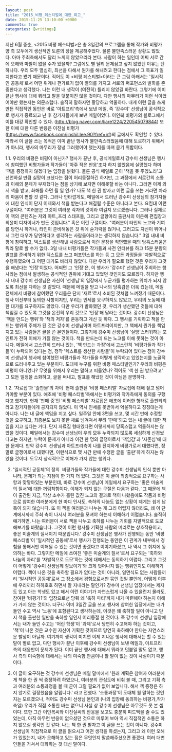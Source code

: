 ```yaml
---
layout: post
title: "2015_비평_페스티벌에_대한_회고_"
date: 2015-11-25 13:10:00 +0900
comments: true 
categories: [writings] 
---
```

지난 6월 중순, <2015 비평 페스티벌>은 총 3일간의 프로그램을 통해 작가와 비평가 양 측 모두에게 생산적인 토론의 장을 제공해주었다. 물론 불만족스러운 상황도 많았다. 아마 주최측에서도 달리 느끼지 않았으리라 본다. 사람이 하는 일인데 어찌 서로 간에 오해와 마찰이 없을 수가 있을까? 그럼에도 별 달리 문제삼고 싶지 않았던 이유는 단 하나다. 우리 모두 열심히, 최선을 다해서 뭔가를 해내려고 한다는 점에서 그 목표가 일치한다고 봤기 때문이다. 적어도 이 <비평 페스티벌>이라는 큰 그림 아래서는 '일시적인 공동체'로서 어떤 위계나 편가르기 없이 열의를 가지고 서로의 퍼포먼스와 발화를 존중한다고 생각했다. 나는 이런 내 생각이 (여전히) 틀리지 않았길 바란다. 그렇기에 이미 끝난 행사에 대해 뭐라고 말을 덧붙이진 않을 것이다. 다만 행사의 마무리가 이런 식이었어야만 했는지는 의문스럽다. 솔직히 말하자면 황당하고 억울하다. 내게 이런 글을 쓰게 만든 직접적인 동인은 바로 '아트프리'측에서 보낸 메일, 즉 '강수미' 선생님이 공식적으로 행사가 종료되고 난 후 참가자들에게 보낸 메일이었다. 이인복 비평가의 블로그에서 이를 대강 확인할 수 있다. (http://blog.naver.com/liare1224/220545079844) 또한 이에 대한 다른 반응은 이진실 비평가(https://www.facebook.com/jinshil.lee.90?fref=nf)의 글에서도 확인할 수 있다. 따라서 이 글을 쓰는 목적은 이미 끝난 행사가 불만족스러웠음에 대해 토로하기 위해서가 아니라, 행사의 마무리가 정녕 그러했어야 했는지를 따져 묻기 위함이다. 

1.1. 우리의 비평은 비평이 아닌가?
행사가 끝난 후, 공식메일로서 강수미 선생님은 행사에 참여했던 비평가들과 작가들이 '아주 작은 반응'조차 하지 않았음에 실망했다 하며 '책을 증정하지 않겠다'는 입장을 밝혔다. 물론 공식 메일로 굳이 '책을 못 주겠노라'고 선언하실 만큼 실망이 크셨다는 점이 어리둥절하긴 하지만, 그 과정에서 서로간의 소통과 이해의 문제가 부재했다는 점을 상기해 보자면 이해못할 바는 아니다. 그러면 이제 와서 책을 받고, 화해를 하면 될 일 인가? 나도 책 한 권 받자고 이런 글을 쓰는 거라면 차라리 마음이 편할 것 같다. 그러나 안타깝게도, 메일에서 드러난 강수미 선생님의 참가자들에 대한 인식이 단지 이제와서 책을 받는다고 해결될 수준은 아니라고 본다. 요컨대 이런 구절이다. "여러분은 그것이 여러분 각자의 것이라 여길지 모르겠습니다. 그러나 실제로 이 책의 콘텐츠는 저와 아트_프리 스태프들, 그리고 글항아리 출판사의 이은혜 편집장과 최윤미 디자이너가 만든 것입니다." 혹은 이런 구절이다. "여러분이 타인의 노고와 기여를 당연시 하거나, 타인이 준비해놓은 것 위에 숟가락을 얹거나, 그러고도 자신이 뛰어나서 그런 대우가 당연하다고 생각하는 사람들이라고는 생각하지 않습니다." 3일 내내 비평에 참여하고, 텍스트를 생산해낸 사람으로서 이런 문장을 직면했을 때의 당혹스러움은 뭐라 말로 할 수가 없다. 3일 내내 비평가들은 작가들과 사전 인터뷰를 하고 15분 분량의 발표를 준비하기 위한 텍스트를 쓰고 퍼포먼스를 하는 등 그 모든 과정들을 '자발적으로' 수행하였으며 그 어떤 대가도 바라지 않았다. 다만 우리가 필요로 했던 것은 우리가 그것을 해냈다는 '인정'이었다. 어쩌면 그 '인정'은, 이 행사가 '강수미' 선생님이 주최하는 행사라는 점에서 발생하는 공식적인 권위에 기대고 있었던 것인지도 모르겠다. 하지만 행사 내내 강수미 선생님은 자신이 '선생님'의 입장에서 누군가를 평가하는 위치가 되지 않도록 최선을 다하는 것 같았다. 때문에 메일을 받고 나서의 당혹감은 더욱 컸는데, 메일 전체에서 비평에 참여했던 우리들은 단지 '재료'로서 소비된 것처럼 느껴졌기 때문이다. 행사 이전부터 동의한 사항이지만, 우리는 인세를 요구하지도 않았고, 우리의 노동에 대한 대가를 요구하지도 않았다. 다만 우리가 발화했던 것, 우리가 생산했던 것들에 대해 책임질 수 있도록 그것을 온전히 우리 것으로 '인정'해 달라는 것이다. 강수미 선생님은 '책을 만드는 행위'와 '책의 저자'를 혼동하고 계신 듯 하다. 그 행사를 기획하고 책을 만드는 행위의 주체가 된 것은 강수미 선생님이며 아트프리이지만, 그 책에서 뭔가를 책임지고 있는 사람들은 글을 쓴 본인들이다. 그렇기에 강수미 선생님이 '실망'스러워하는 포인트가 전혀 이해가 가질 않는 것이다. 책을 만드는데 드는 노고를 이해 못하는 것이 아니다. 메일에서 고스란히 드러나 있는, '책 만드는 과정'에서 고스란히 '비평가들과 작가들'이 누락되어 있다는 점, 정작 '텍스트를 생산한 사람들'이 누락되어 있다는 점이 강수미 선생님이 행사에 참여했던 비평가들과 작가들을 어떻게 생각하고 있었는지를 노골적으로 드러내주고 있는 부분이다. 도대체 누구를 위한 비평 페스티벌인가? 우리의 비평은 비평이 아니었나? 무엇을 위해서 우리는 말하고 떠들었나? 적어도 '책 한 권 받으려고' 그 모든 일정을 소화하고, 글을 써내고, 발표를 해냈던 것이 아님은 분명하다. 

1.2. '자료집'과 '출판물'의 차이 
현재 출판된 '비평 페스티벌' 자료집에 대해 짚고 넘어가야할 부분이 있다. 애초에 '비평 페스티벌'측에서는 비평가와 작가측에게 동의를 구했다고 했지만, 현재 '판매 중'인 '비평 페스티벌' 자료집은 애초에 이러한 형태로 출판되리라고 참가자들에게 공지되지 않았다. 이 역시 인세를 못받아서 억울하다고 징징대는게 아니다. 나는 내 글에 책임을 지고 싶다. 일주일 안에 3편을 쓰고, 몇 시간 만에 수정할 것을 요구하고, 최종본도 보지 못한 채로 넘겨져서 무려 '판매'되고 있는 내 글에 대한 책임을 지고 싶다는 거다. 단지 자료집 형태였다면 이렇게까지 당혹스럽고 억울하지는 않았을 것이다. 메일에서는 강수미 선생님이 우리 모두 누락되지 않도록 세심하게 신경썼다고는 하지만, 누락이 문제가 아니라 이건 한 명의 글쟁이로서 '책임감'과 '자존심'에 대한 문제다. 만약 강수미 선생님과 아트프리측이 나를 진지하게 비평가로서 대했다면, 정말로 글쟁이로서 대했다면, 이런식으로 몇 시간 만에 수정한 글을 '출판'하게 하지는 않았을 것이다. 도무지 상식적으로 이해가 가지 않는 행위다. 

2. '일시적인 공동체'의 정의 
비평가들와 작가들에 대한 강수미 선생님의 인식 뿐만 아니라, 문제가 되는 지점이 한 가지 더 있다. 그것은 이 글이 최종적으로 요구하는 사항과 맞닿아있는 부분인데, 바로 강수미 선생님이 메일에서 요구하는 '좋은 미술계의 질서'에 대한 꺼림칙함이다. 이해가 되지 않는 구절은 다음과 같다. '그 때문에 책이 출간된 지금, 막상 소수가 흘린 값진 노고의 결과로 책이 나왔음에도 작품과 비평으로 참여한 여러분에게 한 마디 인사도, 축하의 나눔도 없는 상황이 제게는 쉽게 납득이 되지 않습니다. 또 이 책을 여러분과 나누는 게 그리 어렵지 않더라도, 왜 이 단계에서까지 주최 측이 나서서 여러분을 모셔야 하는지 이해하기 어렵습니다. 솔직히 얘기하면, 나는 여러분이 서로 책을 나누고 축하를 나누는 기회를 자발적으로 도모해보기를 바랐습니다. 그것이 이런 행사를 기획한 사람의 머리로는 상호작용이고, 좋은 미술계의 질서이기 때문입니다.' 강수미 선생님은 행사가 진행되는 동안 '비평 페스티벌'이 '일시적인 공동체'로서 행사가 진행되는 동안은 이 관계가 내부에서 경험을 통해서만 이해될 수 있는 것이면 좋겠다고 이야기하셨고, 나 역시 그 취지에 동의하는 바다. 그렇지만 메일에 쓰여진 '좋은 미술계의 질서'로서 요구되는 '축하와 나눔의 자리'를 '자발적으로 도모'하는 것에 대해서는 동의하기 어렵다. 그리고 그것이 어떻게 '강수미 선생님께 잘보이기'와 크게 벗어나지 않는 행위인지도 이해하기 어렵다. 책이 나온 것을 축하할 필요가 없다는 것이 아니라, 일면식도 없는 사람들끼리 '일시적인 공동체'로서 그 장소에서 경험으로서만 묶인 것일 뿐인데, 어떻게 이후에 우리끼리 하하호호 하면서 잘 지내라는 말인가? 강수미 선생님 입장에서는 제자도 있고 아는 학생도 있고 해서 이런 이야기가 자연스럽게 나올 수 있을런지 몰라도, 참여한 '비평가1'의 입장으로선 당췌 왜 '축하 파티'까지 내가 마련해야 하는지 이해가 가지 않는 것이다. 더구나 이미 3일간 글을 쓰고 행사에 참여한 입장에서는 내가 들인 수고 역시 '노동'에 포함된다고 생각하는데, 이것은 왜 축하할 일이 아니고 단지 책을 출판한 일만을 축하할 일인지 어리둥절 한 것이다. 즉 강수미 선생님 입장에서는 내가 들인 수고는 '어린 학생'이 '과제'로서 당연히 수고해야 하는 것이고, '책'이 나온 것은 교수인 자신이 기획한 것이므로 당연히 축하해야 한다는 자연스러운 발상이 아닐까. 여기까지 생각이 미치면 이제 지나온 행사에 대해서는 할 수 있는 말이 별로 없고, 다만 행사가 끝난 이후에 강수미 선생님이 보낸 메일과, 아트프리 측의 대응만이 문제가 된다. 이미 끝난 행사에 대해서 뭐라고 덧붙일 말도 없고, 행사 측의 미숙함에 대해서는 나의 미숙함 만큼이나 할 말이 없는 것이 사실이기 때문이다. 

3. 이 글이 요구하는 것
강수미 선생님은 메일 말미에서 '원래 계획은 참여자 여러분에게 책을 한 권 씩 증정하려 하였으나, 여러분의 관심도에 비춰 볼 때, 그리고 기획 측과 여러분의 소통과정을 볼 때 굳이 그럴 필요가 없어 보입니다. 해서 책 증정은 하지 않기로 결정했음을 알립니다.' 라고 전했다. '소통과정'이 도대체 뭘 말하는 것인지는 모르겠으나, 적어도 강수미 선생님 본인과 (나의 입장에 동의하는 비평가,작가 측일) 우리가 직접 소통한 바는 없으니 사실 상 강수미 선생님은 아무것도 못 본 셈이다. 또한 그간 이인복씨와 이진실씨의 반응을 보고도 충분히 피드백을 줄 수도 있었는데, 아직 아무런 반응이 없으셨던 것으로 미루어 보아 역시 직접적인 소통은 하지 않으실 생각인 것 같다. 나는 책 한 권 받자고 이 글을 쓰는 것이 아니다. 강수미 선생님이 직접적으로 이 글을 읽으시고 어떤 생각을 하셨는지, 그리고 왜 이런 오해가 있었는지, 내가 오해하고 있는 점은 무엇인지 말씀해주셨으면 좋겠다. 여러 대변인들을 거쳐서 대화하는 것 대신 말이다. 


 
  
